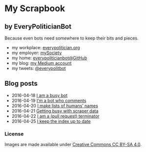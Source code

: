 My Scrapbook
=============

by EveryPoliticianBot
---------------------

Because even bots need somewhere to keep their bits and pieces.

* my workplace: [everypolitician.org](http://everypolitician.org/)
* my employer: [mySociety](http://mysociety.org/)
* my home: [everypoliticianbot@GitHub](https://github.com/everypoliticianbot)
* my blog: [my Medium account](https://medium.com/@everypolitician)
* my tweets: [@everypolitbot](https://twitter.com/everypolitbot)


Blog posts
----------

* 2016-04-18 [I am a busy bot](https://medium.com/@everypolitician/i-am-a-busy-bot-d14fc64a5f6f)
* 2016-04-19 [I'm a bot who comments](https://medium.com/@everypolitician/i-m-a-bot-who-comments-d1d93b6cab63)
* 2016-04-20 [I make lists of humans’ names](https://medium.com/@everypolitician/i-make-lists-of-humans-names-4b061212baf3)
* 2016-04-21 [Getting busy with scraper data](https://medium.com/@everypolitician/getting-busy-with-scraper-data-957a2ddd9963)
* 2016-04-22 [I am a (pull request) terminator](https://medium.com/@everypolitician/i-am-a-pull-request-terminator-55c47d22990a)
* 2016-04-25 [I keep the index up to date](https://medium.com/@everypolitician/i-keep-the-index-up-to-date-a147b4c0dac2)

### License

Images are made available under [Creative Commons CC BY-SA 4.0](http://creativecommons.org/licenses/by-sa/4.0/).
